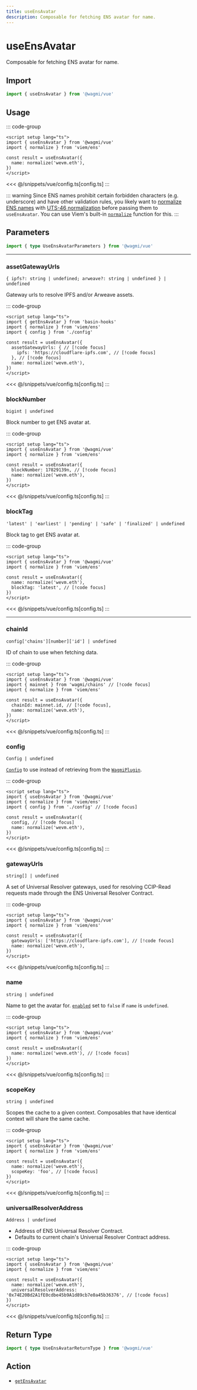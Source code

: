 ```yaml
---
title: useEnsAvatar
description: Composable for fetching ENS avatar for name.
---
```


<script setup>
const packageName = '@wagmi/vue'
const actionName = 'getEnsAvatar'
const typeName = 'GetEnsAvatar'
const TData = 'string | null'
const TError = 'GetEnsAvatarErrorType'
</script>

# useEnsAvatar

Composable for fetching ENS avatar for name.

## Import

```ts
import { useEnsAvatar } from '@wagmi/vue'
```

## Usage

::: code-group
```vue [index.vue]
<script setup lang="ts">
import { useEnsAvatar } from '@wagmi/vue'
import { normalize } from 'viem/ens'

const result = useEnsAvatar({
  name: normalize('wevm.eth'),
})
</script>
```
<<< @/snippets/vue/config.ts[config.ts]
:::

::: warning
Since ENS names prohibit certain forbidden characters (e.g. underscore) and have other validation rules, you likely want to [normalize ENS names](https://docs.ens.domains/contract-api-reference/name-processing#normalising-names) with [UTS-46 normalization](https://unicode.org/reports/tr46) before passing them to `useEnsAvatar`. You can use Viem's built-in [`normalize`](https://viem.sh/docs/ens/utilities/normalize) function for this.
:::

## Parameters

```ts
import { type UseEnsAvatarParameters } from '@wagmi/vue'
```

---

### assetGatewayUrls <Badge text="viem@>=2.3.1" />

`{ ipfs?: string | undefined; arweave?: string | undefined } | undefined`

Gateway urls to resolve IPFS and/or Arweave assets.

::: code-group
```vue [index.vue]
<script setup lang="ts">
import { getEnsAvatar } from 'basin-hooks'
import { normalize } from 'viem/ens'
import { config } from './config'

const result = useEnsAvatar({
  assetGatewayUrls: { // [!code focus]
    ipfs: 'https://cloudflare-ipfs.com', // [!code focus]
  }, // [!code focus]
  name: normalize('wevm.eth'),
})
</script>
```
<<< @/snippets/vue/config.ts[config.ts]
:::

### blockNumber

`bigint | undefined`

Block number to get ENS avatar at.

::: code-group
```vue [index.vue]
<script setup lang="ts">
import { useEnsAvatar } from '@wagmi/vue'
import { normalize } from 'viem/ens'

const result = useEnsAvatar({
  blockNumber: 17829139n, // [!code focus]
  name: normalize('wevm.eth'),
})
</script>
```
<<< @/snippets/vue/config.ts[config.ts]
:::

### blockTag

`'latest' | 'earliest' | 'pending' | 'safe' | 'finalized' | undefined`

Block tag to get ENS avatar at.

::: code-group
```vue [index.vue]
<script setup lang="ts">
import { useEnsAvatar } from '@wagmi/vue'
import { normalize } from 'viem/ens'

const result = useEnsAvatar({
  name: normalize('wevm.eth'),
  blockTag: 'latest', // [!code focus]
})
</script>
```
<<< @/snippets/vue/config.ts[config.ts]
:::

---

### chainId

`config['chains'][number]['id'] | undefined`

ID of chain to use when fetching data.

::: code-group
```vue [index.vue]
<script setup lang="ts">
import { useEnsAvatar } from '@wagmi/vue'
import { mainnet } from 'wagmi/chains' // [!code focus]
import { normalize } from 'viem/ens'

const result = useEnsAvatar({
  chainId: mainnet.id, // [!code focus],
  name: normalize('wevm.eth'),
})
</script>
```
<<< @/snippets/vue/config.ts[config.ts]
:::

### config

`Config | undefined`

[`Config`](/vue/api/createConfig#config) to use instead of retrieving from the [`WagmiPlugin`](/vue/api/WagmiPlugin).

::: code-group
```vue [index.vue]
<script setup lang="ts">
import { useEnsAvatar } from '@wagmi/vue'
import { normalize } from 'viem/ens'
import { config } from './config' // [!code focus]

const result = useEnsAvatar({
  config, // [!code focus]
  name: normalize('wevm.eth'),
})
</script>
```
<<< @/snippets/vue/config.ts[config.ts]
:::

### gatewayUrls

`string[] | undefined`

A set of Universal Resolver gateways, used for resolving CCIP-Read requests made through the ENS Universal Resolver Contract.

::: code-group
```vue [index.vue]
<script setup lang="ts">
import { useEnsAvatar } from '@wagmi/vue'
import { normalize } from 'viem/ens'

const result = useEnsAvatar({
  gatewayUrls: ['https://cloudflare-ipfs.com'], // [!code focus]
  name: normalize('wevm.eth'),
})
</script>
```
<<< @/snippets/vue/config.ts[config.ts]
:::

### name

`string | undefined`

Name to get the avatar for. [`enabled`](#enabled) set to `false` if `name` is `undefined`.

::: code-group
```vue [index.vue]
<script setup lang="ts">
import { useEnsAvatar } from '@wagmi/vue'
import { normalize } from 'viem/ens'

const result = useEnsAvatar({
  name: normalize('wevm.eth'), // [!code focus]
})
</script>
```
<<< @/snippets/vue/config.ts[config.ts]
:::

### scopeKey

`string | undefined`

Scopes the cache to a given context. Composables that have identical context will share the same cache.

::: code-group
```vue [index.vue]
<script setup lang="ts">
import { useEnsAvatar } from '@wagmi/vue'
import { normalize } from 'viem/ens'

const result = useEnsAvatar({
  name: normalize('wevm.eth'),
  scopeKey: 'foo', // [!code focus]
})
</script>
```
<<< @/snippets/vue/config.ts[config.ts]
:::

### universalResolverAddress

`Address | undefined`

- Address of ENS Universal Resolver Contract.
- Defaults to current chain's Universal Resolver Contract address.

::: code-group
```vue [index.vue]
<script setup lang="ts">
import { useEnsAvatar } from '@wagmi/vue'
import { normalize } from 'viem/ens'

const result = useEnsAvatar({
  name: normalize('wevm.eth'),
  universalResolverAddress: '0x74E20Bd2A1fE0cdbe45b9A1d89cb7e0a45b36376', // [!code focus]
})
</script>
```
<<< @/snippets/vue/config.ts[config.ts]
:::

<!--@include: @shared/query-options.md-->

## Return Type

```ts
import { type UseEnsAvatarReturnType } from '@wagmi/vue'
```

<!--@include: @shared/query-result.md-->

<!--@include: @shared/query-imports.md-->

## Action

- [`getEnsAvatar`](/core/api/actions/getEnsAvatar)
